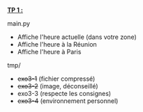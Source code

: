 <u>**TP 1 :**</u>

main.py
* Affiche l'heure actuelle (dans votre zone)
* Affiche l'heure à la Réunion
* Affiche l'heure à Paris

tmp/
* ~~exo3-1~~ (fichier compressé)
* ~~exo3-2~~ (image, déconseillé)
* exo3-3 (respecte les consignes)
* ~~exo3-4~~ (environnement personnel)